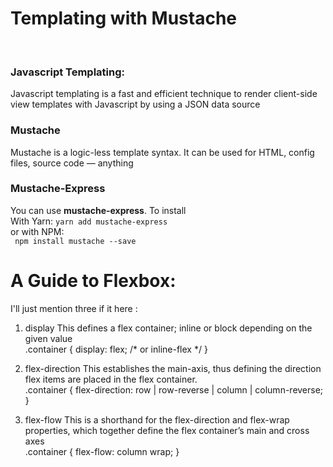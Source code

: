 # Templating with Mustache
<br>


 ### Javascript Templating: 
 Javascript templating is a fast and efficient technique to render client-side view templates with Javascript by using a JSON data source

 ### Mustache
 Mustache is a logic-less template syntax. It can be used for HTML, config files, source code — anything

 ### Mustache-Express
 You can use **mustache-express**.
 To install <br>
 With Yarn:
`yarn add mustache-express`<br>
or with NPM:<br>
` npm install mustache --save`


# A Guide to Flexbox:
I'll just mention three if it here :

1. display
This defines a flex container; inline or block depending on the given value<br>
.container {
  display: flex; /* or inline-flex */
}
2. flex-direction
This establishes the main-axis, thus defining the direction flex items are placed in the flex container.<br>
.container {
  flex-direction: row | row-reverse | column | column-reverse;
}

3. flex-flow
This is a shorthand for the flex-direction and flex-wrap properties, which together define the flex container’s main and cross axes<br>
.container {
  flex-flow: column wrap;
}
